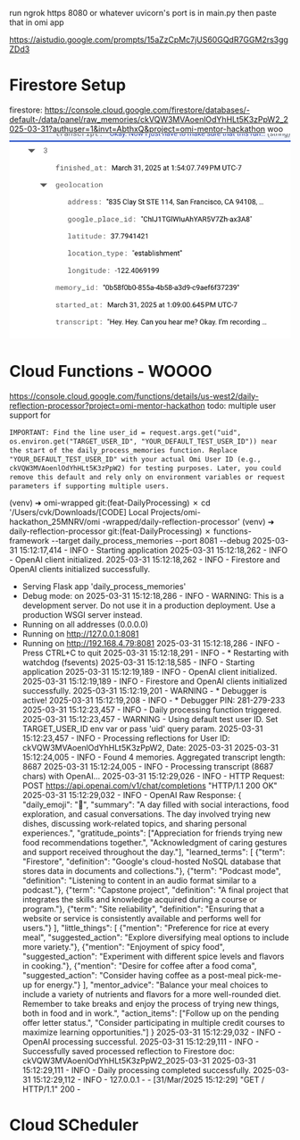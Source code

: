 run ngrok https 8080 or whatever uvicorn's port is in main.py then paste that in omi app

https://aistudio.google.com/prompts/15aZzCpMc7jUS60GQdR7GGM2rs3ggZDd3

# Firestore Setup
firestore: https://console.cloud.google.com/firestore/databases/-default-/data/panel/raw_memories/ckVQW3MVAoenlOdYhHLt5K3zPpW2_2025-03-31?authuser=1&invt=AbthxQ&project=omi-mentor-hackathon
woo
![alt text](image.png)

# Cloud Functions - WOOOO
https://console.cloud.google.com/functions/details/us-west2/daily-reflection-processor?project=omi-mentor-hackathon
todo:
multiple user support for
```
IMPORTANT: Find the line user_id = request.args.get("uid", os.environ.get("TARGET_USER_ID", "YOUR_DEFAULT_TEST_USER_ID")) near the start of the daily_process_memories function. Replace "YOUR_DEFAULT_TEST_USER_ID" with your actual Omi User ID (e.g., ckVQW3MVAoenlOdYhHLt5K3zPpW2) for testing purposes. Later, you could remove this default and rely only on environment variables or request parameters if supporting multiple users.
```

(venv) ➜  omi-wrapped git:(feat-DailyProcessing) ✗ cd '/Users/cvk/Downloads/[CODE] Local Projects/omi-hackathon_25MNRV/omi
-wrapped/daily-reflection-processor'
(venv) ➜  daily-reflection-processor git:(feat-DailyProcessing) ✗ functions-framework --target daily_process_memories --port 8081 --debug
2025-03-31 15:12:17,414 - INFO - Starting application
2025-03-31 15:12:18,262 - INFO - OpenAI client initialized.
2025-03-31 15:12:18,262 - INFO - Firestore and OpenAI clients initialized successfully.
 * Serving Flask app 'daily_process_memories'
 * Debug mode: on
2025-03-31 15:12:18,286 - INFO - WARNING: This is a development server. Do not use it in a production deployment. Use a production WSGI server instead.
 * Running on all addresses (0.0.0.0)
 * Running on http://127.0.0.1:8081
 * Running on http://192.168.4.79:8081
2025-03-31 15:12:18,286 - INFO - Press CTRL+C to quit
2025-03-31 15:12:18,291 - INFO -  * Restarting with watchdog (fsevents)
2025-03-31 15:12:18,585 - INFO - Starting application
2025-03-31 15:12:19,189 - INFO - OpenAI client initialized.
2025-03-31 15:12:19,189 - INFO - Firestore and OpenAI clients initialized successfully.
2025-03-31 15:12:19,201 - WARNING -  * Debugger is active!
2025-03-31 15:12:19,208 - INFO -  * Debugger PIN: 281-279-233
2025-03-31 15:12:23,457 - INFO - Daily processing function triggered.
2025-03-31 15:12:23,457 - WARNING - Using default test user ID. Set TARGET_USER_ID env var or pass 'uid' query param.
2025-03-31 15:12:23,457 - INFO - Processing reflections for User ID: ckVQW3MVAoenlOdYhHLt5K3zPpW2, Date: 2025-03-31
2025-03-31 15:12:24,005 - INFO - Found 4 memories. Aggregated transcript length: 8687
2025-03-31 15:12:24,005 - INFO - Processing transcript (8687 chars) with OpenAI...
2025-03-31 15:12:29,026 - INFO - HTTP Request: POST https://api.openai.com/v1/chat/completions "HTTP/1.1 200 OK"
2025-03-31 15:12:29,032 - INFO - OpenAI Raw Response: {
    "daily_emoji": "🍜",
    "summary": "A day filled with social interactions, food exploration, and casual conversations. The day involved trying new dishes, discussing work-related topics, and sharing personal experiences.",
    "gratitude_points": ["Appreciation for friends trying new food recommendations together.", "Acknowledgment of caring gestures and support received throughout the day."],
    "learned_terms": [
        {"term": "Firestore", "definition": "Google's cloud-hosted NoSQL database that stores data in documents and collections."},
        {"term": "Podcast mode", "definition": "Listening to content in an audio format similar to a podcast."},
        {"term": "Capstone project", "definition": "A final project that integrates the skills and knowledge acquired during a course or program."},
        {"term": "Site reliability", "definition": "Ensuring that a website or service is consistently available and performs well for users."}
    ],
    "little_things": [
        {"mention": "Preference for rice at every meal", "suggested_action": "Explore diversifying meal options to include more variety."},
        {"mention": "Enjoyment of spicy food", "suggested_action": "Experiment with different spice levels and flavors in cooking."},
        {"mention": "Desire for coffee after a food coma", "suggested_action": "Consider having coffee as a post-meal pick-me-up for energy."}
    ],
    "mentor_advice": "Balance your meal choices to include a variety of nutrients and flavors for a more well-rounded diet. Remember to take breaks and enjoy the process of trying new things, both in food and in work.",
    "action_items": ["Follow up on the pending offer letter status.", "Consider participating in multiple credit courses to maximize learning opportunities."]
}
2025-03-31 15:12:29,032 - INFO - OpenAI processing successful.
2025-03-31 15:12:29,111 - INFO - Successfully saved processed reflection to Firestore doc: ckVQW3MVAoenlOdYhHLt5K3zPpW2_2025-03-31
2025-03-31 15:12:29,111 - INFO - Daily processing completed successfully.
2025-03-31 15:12:29,112 - INFO - 127.0.0.1 - - [31/Mar/2025 15:12:29] "GET / HTTP/1.1" 200 -

# Cloud SCheduler